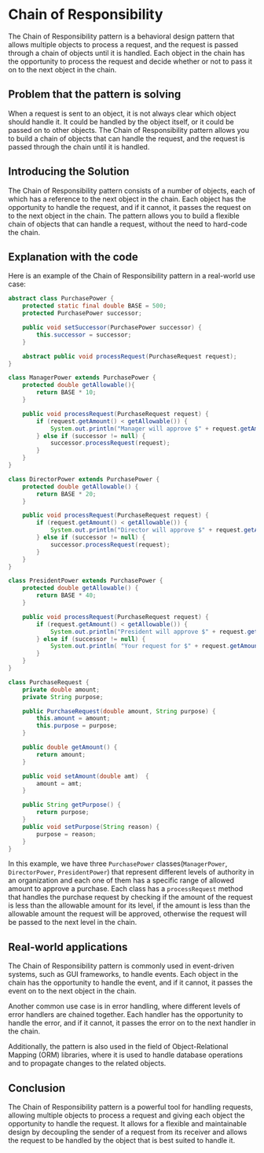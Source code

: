 # **Chain of Responsibility**
The Chain of Responsibility pattern is a behavioral design pattern that allows multiple objects to process a request, and the request is passed through a chain of objects until it is handled. Each object in the chain has the opportunity to process the request and decide whether or not to pass it on to the next object in the chain.

## **Problem that the pattern is solving**
When a request is sent to an object, it is not always clear which object should handle it. It could be handled by the object itself, or it could be passed on to other objects. The Chain of Responsibility pattern allows you to build a chain of objects that can handle the request, and the request is passed through the chain until it is handled.

## **Introducing the Solution**
The Chain of Responsibility pattern consists of a number of objects, each of which has a reference to the next object in the chain. Each object has the opportunity to handle the request, and if it cannot, it passes the request on to the next object in the chain. The pattern allows you to build a flexible chain of objects that can handle a request, without the need to hard-code the chain.

## **Explanation with the code**
Here is an example of the Chain of Responsibility pattern in a real-world use case:
```java
abstract class PurchasePower {
    protected static final double BASE = 500;
    protected PurchasePower successor;

    public void setSuccessor(PurchasePower successor) {
        this.successor = successor;
    }

    abstract public void processRequest(PurchaseRequest request);
}

class ManagerPower extends PurchasePower {
    protected double getAllowable(){
        return BASE * 10;
    }

    public void processRequest(PurchaseRequest request) {
        if (request.getAmount() < getAllowable()) {
            System.out.println("Manager will approve $" + request.getAmount());
        } else if (successor != null) {
            successor.processRequest(request);
        }
    }
}

class DirectorPower extends PurchasePower {
    protected double getAllowable() {
        return BASE * 20;
    }

    public void processRequest(PurchaseRequest request) {
        if (request.getAmount() < getAllowable()) {
            System.out.println("Director will approve $" + request.getAmount());
        } else if (successor != null) {
            successor.processRequest(request);
        }
    }
}

class PresidentPower extends PurchasePower {
    protected double getAllowable() {
        return BASE * 40;
    }

    public void processRequest(PurchaseRequest request) {
        if (request.getAmount() < getAllowable()) {
            System.out.println("President will approve $" + request.getAmount());
        } else if (successor != null) {
            System.out.println( "Your request for $" + request.getAmount() + " needs a board meeting!");
        }
    }
}

class PurchaseRequest {
    private double amount;
    private String purpose;

    public PurchaseRequest(double amount, String purpose) {
        this.amount = amount;
        this.purpose = purpose;
    }

    public double getAmount() {
        return amount;
    }

    public void setAmount(double amt)  {
        amount = amt;
    }

    public String getPurpose() {
        return purpose;
    }
    public void setPurpose(String reason) {
        purpose = reason;
    }
}
```
In this example, we have three `PurchasePower` classes(`ManagerPower`, `DirectorPower`, `PresidentPower`) that represent different levels of authority in an organization and each one of them has a specific range of allowed amount to approve a purchase. Each class has a `processRequest` method that handles the purchase request by checking if the amount of the request is less than the allowable amount for its level, if the amount is less than the allowable amount the request will be approved, otherwise the request will be passed to the next level in the chain.

## **Real-world applications**
The Chain of Responsibility pattern is commonly used in event-driven systems, such as GUI frameworks, to handle events. Each object in the chain has the opportunity to handle the event, and if it cannot, it passes the event on to the next object in the chain.

Another common use case is in error handling, where different levels of error handlers are chained together. Each handler has the opportunity to handle the error, and if it cannot, it passes the error on to the next handler in the chain.

Additionally, the pattern is also used in the field of Object-Relational Mapping (ORM) libraries, where it is used to handle database operations and to propagate changes to the related objects.

## **Conclusion**
The Chain of Responsibility pattern is a powerful tool for handling requests, allowing multiple objects to process a request and giving each object the opportunity to handle the request. It allows for a flexible and maintainable design by decoupling the sender of a request from its receiver and allows the request to be handled by the object that is best suited to handle it.